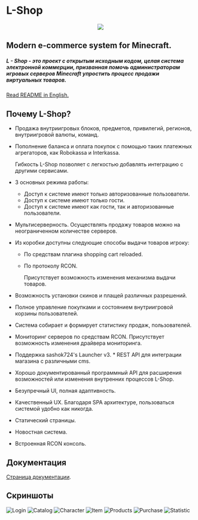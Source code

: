 # L-Shop

<p align="center">
<img src ="http://i90.fastpic.ru/big/2017/0309/9c/1cebb8e0e70a432b71102bf20334459c.png">
</p>

## Modern e-commerce system for Minecraft.

##### L - Shop - это проект с открытым исходным кодом, целая система электронной коммерции, призванная помочь администраторам игровых серверов Minecraft упростить процесс продажи виртуальных товаров.

[Read README in English.](README.md)

## Почему L-Shop?

* Продажа внутриигровых блоков, предметов, привилегий, регионов, внутриигровой валюты, команд.
* Пополнение баланса и оплата покупок с помощью таких платежных агрегаторов, как Robokassa и Interkassa.

    Гибкость L-Shop позволяет с легкостью добавлять интеграцию с другими сервисами.
* 3 основных режима работы:
    * Доступ к системе имеют только авторизованные пользователи.
    * Доступ к системе имеют только гости.
    * Доступ к системе имеют как гости, так и авторизованные пользователи.
* Мультисерверность. Осуществлять продажу товаров можно на неограниченном количестве серверов.
* Из коробки доступны следующие способы выдачи товаров игроку:
    * По средствам плагина shopping cart reloaded.
    * По протоколу RCON.
    
        Присутствует возможность изменения механизма выдачи товаров.
* Возможность установки скинов и плащей различных разрешений.
* Полное управление покупками и состоянием внутриигровой корзины пользователей.
* Система собирает и формирует статистику продаж, пользователей.
* Мониторинг серверов по средствам RCON. Присутствует возможность изменения драйвера мониторинга.
* Поддержка sashok724's Launcher v3.
​* REST API для интеграции магазина с различными cms.
* Хорошо документированный программный API для расширения возможностей или изменения внутренних процессов L-Shop.
* Безупречный UI, полная адаптивность.
* Качественный UX. Благодаря SPA архитектуре, пользоваться системой удобно как никогда.
* Статический страницы.
* Новостная система.
* Встроенная RCON консоль.

## Документация
[Страница документации](https://github.com/D3lph1/L-shop/wiki).

## Скриншоты

![Login](https://i101.fastpic.ru/big/2018/0812/05/_a88088ade0f38bb84eac6639f3049105.png)
![Catalog](https://i101.fastpic.ru/big/2018/0812/b8/_754f61648da2f00ec0538ce5dd5780b8.png)
![Character](https://i101.fastpic.ru/big/2018/0812/b3/_881330ed8efdfecdcd1c2ea6f3e6fdb3.png)
![Item](https://i101.fastpic.ru/big/2018/0812/66/_a3fa98bab37b50782539400806e8d766.png)
![Products](https://i101.fastpic.ru/big/2018/0812/7f/_4e73eb66c30f21c19d8e5b6a01cee87f.png)
![Purchase](https://i101.fastpic.ru/big/2018/0812/53/_2e186eea45f74d91b656e6fa1922c453.png)
![Statistic](https://i101.fastpic.ru/big/2018/0812/a5/_64c3fa236213c764ae7b6601f1eea1a5.png)
